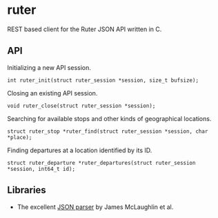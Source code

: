 ruter
=====

REST based client for the Ruter JSON API written in C.

API
---

Initializing a new API session.

	int ruter_init(struct ruter_session *session, size_t bufsize);

Closing an existing API session.

	void ruter_close(struct ruter_session *session);

Searching for available stops and other kinds of geographical locations.

	struct ruter_stop *ruter_find(struct ruter_session *session, char *place);

Finding departures at a location identified by its ID.

	struct ruter_departure *ruter_departures(struct ruter_session *session, int64_t id);

Libraries
---------

*   The excellent [JSON parser](https://github.com/udp/json-parser/) by James McLaughlin et al.
